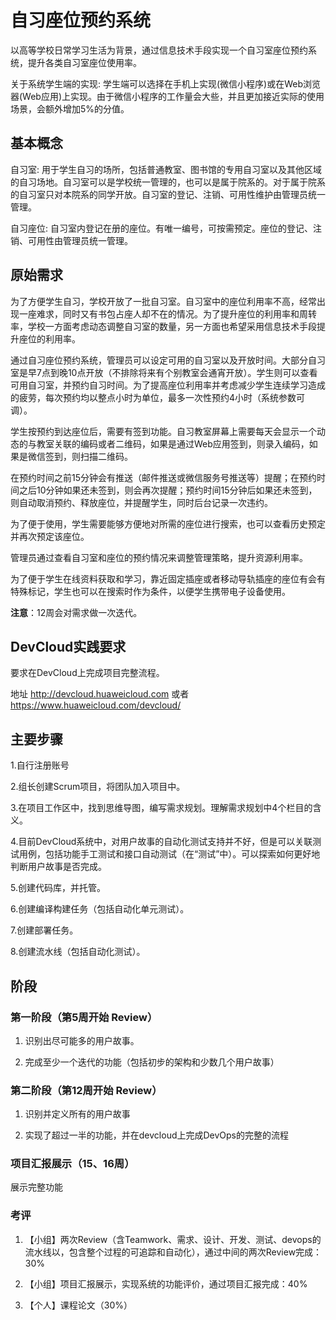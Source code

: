 # 自习座位预约系统

以高等学校日常学习生活为背景，通过信息技术手段实现一个自习室座位预约系统，提升各类自习室座位使用率。

关于系统学生端的实现: 
学生端可以选择在手机上实现(微信小程序)或在Web浏览器(Web应用)上实现。由于微信小程序的工作量会大些，并且更加接近实际的使用场景，会额外增加5%的分值。


## 基本概念

自习室: 用于学生自习的场所，包括普通教室、图书馆的专用自习室以及其他区域的自习场地。自习室可以是学校统一管理的，也可以是属于院系的。对于属于院系的自习室只对本院系的同学开放。自习室的登记、注销、可用性维护由管理员统一管理。

自习座位: 自习室内登记在册的座位。有唯一编号，可按需预定。座位的登记、注销、可用性由管理员统一管理。

## 原始需求

为了方便学生自习，学校开放了一批自习室。自习室中的座位利用率不高，经常出现一座难求，同时又有书包占座人却不在的情况。为了提升座位的利用率和周转率，学校一方面考虑动态调整自习室的数量，另一方面也希望采用信息技术手段提升座位的利用率。

通过自习座位预约系统，管理员可以设定可用的自习室以及开放时间。大部分自习室是早7点到晚10点开放（不排除将来有个别教室会通宵开放）。学生则可以查看可用自习室，并预约自习时间。为了提高座位利用率并考虑减少学生连续学习造成的疲劳，每次预约均以整点小时为单位，最多一次性预约4小时（系统参数可调）。

学生按预约到达座位后，需要有签到功能。自习教室屏幕上需要每天会显示一个动态的与教室关联的编码或者二维码，如果是通过Web应用签到，则录入编码，如果是微信签到，则扫描二维码。

在预约时间之前15分钟会有推送（邮件推送或微信服务号推送等）提醒；在预约时间之后10分钟如果还未签到，则会再次提醒；预约时间15分钟后如果还未签到，则自动取消预约、释放座位，并提醒学生，同时后台记录一次违约。

为了便于使用，学生需要能够方便地对所需的座位进行搜索，也可以查看历史预定并再次预定该座位。

管理员通过查看自习室和座位的预约情况来调整管理策略，提升资源利用率。

为了便于学生在线资料获取和学习，靠近固定插座或者移动导轨插座的座位有会有特殊标记，学生也可以在搜索时作为条件，以便学生携带电子设备使用。


**注意**：12周会对需求做一次迭代。

## DevCloud实践要求

要求在DevCloud上完成项目完整流程。

地址
http://devcloud.huaweicloud.com
或者
https://www.huaweicloud.com/devcloud/
 

## 主要步骤

1.自行注册账号

2.组长创建Scrum项目，将团队加入项目中。

3.在项目工作区中，找到思维导图，编写需求规划。理解需求规划中4个栏目的含义。

4.目前DevCloud系统中，对用户故事的自动化测试支持并不好，但是可以关联测试用例，包括功能手工测试和接口自动测试（在“测试”中）。可以探索如何更好地判断用户故事是否完成。

5.创建代码库，并托管。

6.创建编译构建任务（包括自动化单元测试）。

7.创建部署任务。

8.创建流水线（包括自动化测试）。

## 阶段

### 第一阶段（第5周开始 Review）

1. 识别出尽可能多的用户故事。

2. 完成至少一个迭代的功能（包括初步的架构和少数几个用户故事）

### 第二阶段（第12周开始 Review）

1. 识别并定义所有的用户故事

2. 实现了超过一半的功能，并在devcloud上完成DevOps的完整的流程

### 项目汇报展示（15、16周）

展示完整功能

### 考评

1. 【小组】两次Review（含Teamwork、需求、设计、开发、测试、devops的流水线以，包含整个过程的可追踪和自动化），通过中间的两次Review完成：30%

2. 【小组】项目汇报展示，实现系统的功能评价，通过项目汇报完成：40%

3. 【个人】课程论文（30%）
